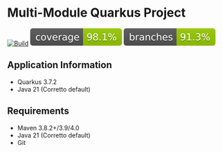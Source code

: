 # Multi-Module Quarkus Project

[![Build](https://github.com/Broadan26/multi-module/actions/workflows/maven-build.yml/badge.svg)](https://github.com/Broadan26/multi-module/actions/workflows/maven-build.yml)
[![Coverage](https://raw.githubusercontent.com/Broadan26/multi-module/825606d2c279c714f155ade786d0166f12989a76/.github/badges/jacoco.svg)](https://github.com/Broadan26/multi-module/actions/workflows/maven-build.yml)
[![Branches](https://raw.githubusercontent.com/Broadan26/multi-module/825606d2c279c714f155ade786d0166f12989a76/.github/badges/branches.svg)](https://github.com/Broadan26/multi-module/actions/workflows/maven-build.yml)

## Application Information
* Quarkus 3.7.2
* Java 21 (Corretto default)

## Requirements
* Maven 3.8.2+/3.9/4.0
* Java 21 (Corretto default)
* Git